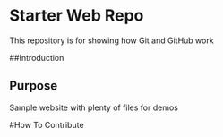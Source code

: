 # Starter Web Repo

This repository is for showing how Git and GitHub work

##Introduction

## Purpose

Sample website with plenty of files for demos

#How To Contribute
